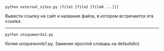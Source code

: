 <code>python external_sites.py [file1 [file2 [fileN ...]]]</code>
<p>Вывести ссылку на сайт и название файла, в котором встречается эта ссылка.</p>
<hr />
<code>python uniquewords2.py</code>
<p>Копия uniquewords1.py. Заменен простой словарь на defaultdict.</p>